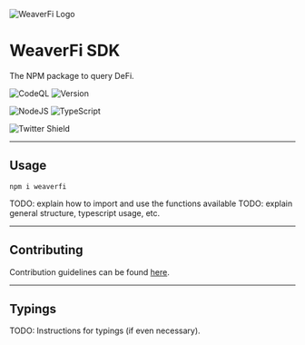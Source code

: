 ![WeaverFi Logo][logo]
# WeaverFi SDK

The NPM package to query DeFi.

![CodeQL](https://github.com/CookieTrack-io/weaverfi/actions/workflows/codeql-analysis.yml/badge.svg)
![Version](https://img.shields.io/github/package-json/v/CookieTrack-io/weaverfi)

![NodeJS](https://img.shields.io/badge/node.js-6DA55F?style=for-the-badge&logo=node.js&logoColor=white)
![TypeScript](https://img.shields.io/badge/typescript-%23007ACC.svg?style=for-the-badge&logo=typescript&logoColor=white)

![Twitter Shield](https://img.shields.io/twitter/follow/cookietrack_io?style=social)

---

## Usage

`npm i weaverfi`

TODO: explain how to import and use the functions available
TODO: explain general structure, typescript usage, etc.

---

## Contributing

Contribution guidelines can be found [here](CONTRIBUTING.md).

---

## Typings

TODO: Instructions for typings (if even necessary).

[logo]: https://github.com/CookieTrack-io/weaverfi/blob/master/favicon.svg "WeaverFi"
